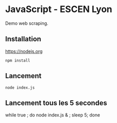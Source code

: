 # JavaScript - ESCEN Lyon

Demo web scraping.

Installation
------------

https://nodejs.org

```
npm install
```

Lancement
-----------------------------

```
node index.js
```

Lancement tous les 5 secondes
-----------------------------

while true ; do node index.js & ; sleep 5; done
